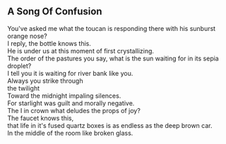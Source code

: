 A Song Of Confusion
-------------------
You've asked me what the toucan is responding there with his sunburst orange nose?  
I reply, the bottle knows this.  
He is under us at this moment of first crystallizing.  
The order of the pastures you say, what is the sun waiting for in its sepia droplet?  
I tell you it is waiting for river bank like you.  
Always you strike through  
the twilight  
Toward the midnight impaling silences.  
For starlight was guilt and morally negative.  
The I in crown what deludes the props of joy?  
The faucet knows this,  
that life in it's fused quartz boxes is as endless as the deep brown car.  
In the middle of the room like broken glass.  
